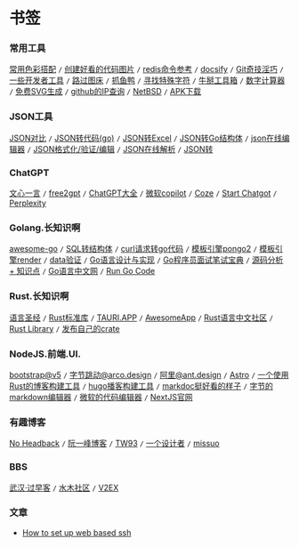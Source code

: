 # 书签

### 常用工具

[常用色彩搭配](http://tool.c7sky.com/webcolor/) `/` [创建好看的代码图片](https://ray.so/) `/` [redis命令参考](http://doc.redisfans.com/) `/` [docsify](https://docsify.js.org/) `/` [Git奇技淫巧](https://github.com/521xueweihan/git-tips) `/` [一些开发者工具](https://dev.com.cn/tools) `/` [路过图床](https://imgse.com/) `/` [抓鱼鸭](https://www.zhuayuya.com/) `/` [寻找特殊字符](https://copychar.cc/) `/` [牛掰工具箱](https://10015.io/) `/` [数字计算器](https://numpad.io/docs) `/` [免费SVG生成](https://iconce.com/) `/` [github的IP查询](https://sites.ipaddress.com/www.github.com/) `/` [NetBSD](https://www.netbsd.org/) `/` [APK下载](https://en.aptoide.com/)


### JSON工具

[JSON对比](https://jsondiff.org/) `/` [JSON转代码(go)](https://app.quicktype.io) `/` [JSON转Excel](http://www.esjson.com/jsontoexcel.html) `/` [JSON转Go结构体](https://mholt.github.io/json-to-go/) `/` [json在线编辑器](https://crackeer.github.io/page/json.html) `/` [JSON格式化/验证/编辑](https://www.jsont.run/) `/` [JSON在线解析](https://www.json.cn/) `/` [JSON转](https://tableconvert.com/zh-cn/json-to-markdown)

### ChatGPT

[文心一言](https://yiyan.baidu.com/) `/` [free2gpt](https://chato.free2gpt.xyz/)  `/` [ChatGPT大全](https://codenews.cc/ai) `/` [微软copilot](https://copilot.microsoft.com/) `/` [Coze](https://www.coze.com/)
`/` [Start Chatgot](https://start.chatgot.io/) `/` [Perplexity](https://www.perplexity.ai/)

### Golang.长知识啊

[awesome-go](https://awesome-go.com) `/` [SQL转结构体](https://www.devtool.com/sql2go.html) `/` [curl请求转go代码](https://mholt.github.io/curl-to-go/) `/` [模板引擎pongo2](http://github.com/flosch/pongo2) `/` [模板引擎render](https://github.com/unrolled/render) `/` [data验证](https://github.com/gookit/validate) `/` [Go语言设计与实现](https://draveness.me/golang/) `/` [Go程序员面试笔试宝典](https://github.com/qcrao/Go-Questions) `/` [源码分析 + 知识点](https://github.com/cch123/golang-notes) `/` [Go语言中文网](https://studygolang.com/) `/` [Run Go Code](https://go.dev/play/)

### Rust.长知识啊

[语言圣经](https://course.rs/about-book.html) `/` [Rust标准库](https://doc.rust-lang.org/std/index.html) `/` [TAURI.APP](https://tauri.app/zh-cn/) `/` [AwesomeApp](https://awesomeapp.org/) `/` [Rust语言中文社区](https://rustcc.cn/) `/` [Rust Library](https://docs.rs/) `/` [发布自己的crate](https://zhuanlan.zhihu.com/p/477390034)


### NodeJS.前端.UI.

[bootstrap@v5](https://getbootstrap.com/) `/` [字节跳动@arco.design](https://arco.design/) `/` [阿里@ant.design](https://ant.design/index-cn) `/` [Astro](https://astro.build/) `/`  [一个使用Rust的博客构建工具](https://rspress.dev/) `/` [hugo播客构建工具](https://gohugo.io/) `/` [markdoc挺好看的样子](https://markdoc.dev/) `/` [字节的markdown编辑器](https://github.com/bytedance/bytemd) `/` [微软的代码编辑器](https://microsoft.github.io/monaco-editor/) `/` [NextJS官网](https://www.nextjs.cn/)



### 有趣博客

[No Headback](https://xargin.com) `/` [阮一峰博客](https://www.ruanyifeng.com/) `/` [TW93](https://tw93.fun/) `/` [一个设计者](https://paulstamatiou.com/) `/` [missuo](https://missuo.me/)


### BBS

[武汉·过早客](https://www.guozaoke.com/) `/` [水木社区](https://www.newsmth.net/) `/` [V2EX](https://v2ex.com/)


### 文章

- [How to set up web based ssh](https://linuxiac.com/how-to-set-up-web-based-ssh/)